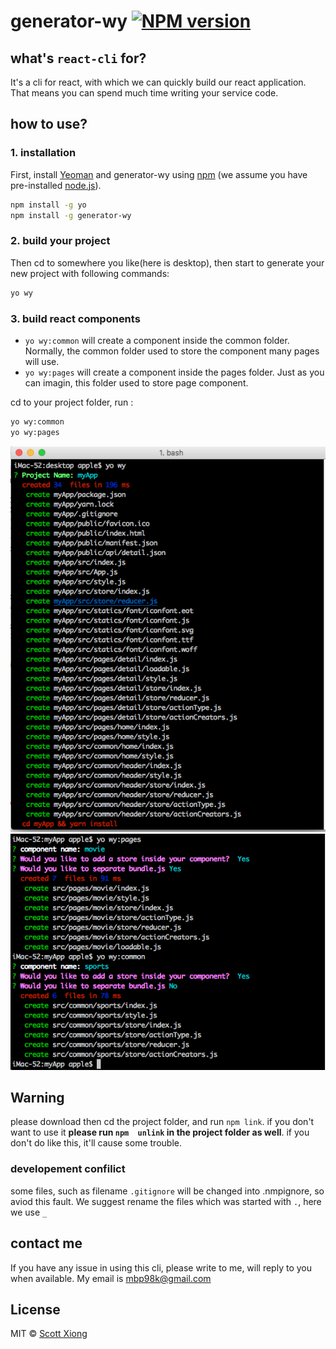# generator-wy [![NPM version][npm-image]][npm-url] 
 
## what's `react-cli` for?
It's a cli for react, with which we can quickly build our react application. That means you can spend much time writing your service code.

## how to use?

### 1. installation

First, install [Yeoman](http://yeoman.io) and generator-wy using [npm](https://www.npmjs.com/) (we assume you have pre-installed [node.js](https://nodejs.org/)).

```bash
npm install -g yo
npm install -g generator-wy
```

### 2. build your project
Then cd to somewhere you like(here is desktop), then start to generate your new project with following commands:

```bash
yo wy

```

### 3. build react components
- `yo wy:common` will create a component inside the common folder. Normally, the common folder used to store the component many pages will use.
- `yo wy:pages` will create a component inside the pages folder. Just as you can imagin, this folder used to store page component.

cd to your project folder, run :
```bash
yo wy:common
yo wy:pages
```

![](./imgs/1.png) <br/>
![](./imgs/2.png) <br/>

## Warning
please download then cd the project folder, and run `npm link`. if you don't want to use it **please run `npm  unlink` in the project folder as well**. if you don't do like this, it'll cause some trouble.

### developement confilict
some files, such as filename `.gitignore` will be changed into .nmpignore, so aviod this fault. We suggest rename the files which was started with `.`, here we use `_`

## contact me
If you have any issue in using this cli, please write to me, will reply to you when available. My email is mbp98k@gmail.com

## License

MIT © [Scott Xiong](https://github.com/scott-x)

[npm-image]: https://badge.fury.io/js/generator-wy.svg
[npm-url]: https://npmjs.org/package/generator-wy
[travis-image]: https://travis-ci.org/cortney-x/generator-wy.svg?branch=master
[travis-url]: https://travis-ci.org/cortney-x/generator-wy
[daviddm-image]: https://david-dm.org/cortney-x/generator-wy.svg?theme=shields.io
[daviddm-url]: https://david-dm.org/cortney-x/generator-wy

